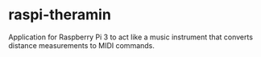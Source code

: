 # raspi-theramin
Application for Raspberry Pi 3 to act like a music instrument that converts distance measurements to MIDI commands. 
